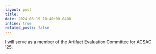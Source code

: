 ```yaml
---
layout: post
title: 
date: 2024-08-19 10:40:00-0400
inline: true
related_posts: false
---
```

I will serve as a member of the Artifact Evaluation Committee for ACSAC '25.
